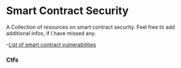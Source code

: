 # Smart Contract Security 

A Collection of resources on smart contract security. Feel free to add additional infos, if I have missed any.

-[List of smart contract vulnerabilities](https://github.com/runtimeverification/verified-smart-contracts/wiki/List-of-Security-Vulnerabilities)
### Ctfs
